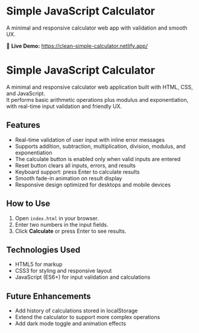# Simple JavaScript Calculator

A minimal and responsive calculator web app with validation and smooth UX.

🚀 **Live Demo:** https://clean-simple-calculator.netlify.app/



# Simple JavaScript Calculator

A minimal and responsive calculator web application built with HTML, CSS, and JavaScript.  
It performs basic arithmetic operations plus modulus and exponentiation, with real-time input validation and friendly UX.

## Features

- Real-time validation of user input with inline error messages  
- Supports addition, subtraction, multiplication, division, modulus, and exponentiation  
- The calculate button is enabled only when valid inputs are entered  
- Reset button clears all inputs, errors, and results  
- Keyboard support: press Enter to calculate results  
- Smooth fade-in animation on result display  
- Responsive design optimized for desktops and mobile devices  

## How to Use

1. Open `index.html` in your browser.  
2. Enter two numbers in the input fields.  
3. Click **Calculate** or press Enter to see results.  

## Technologies Used

- HTML5 for markup  
- CSS3 for styling and responsive layout  
- JavaScript (ES6+) for input validation and calculations  

## Future Enhancements

- Add history of calculations stored in localStorage  
- Extend the calculator to support more complex operations  
- Add dark mode toggle and animation effects  
